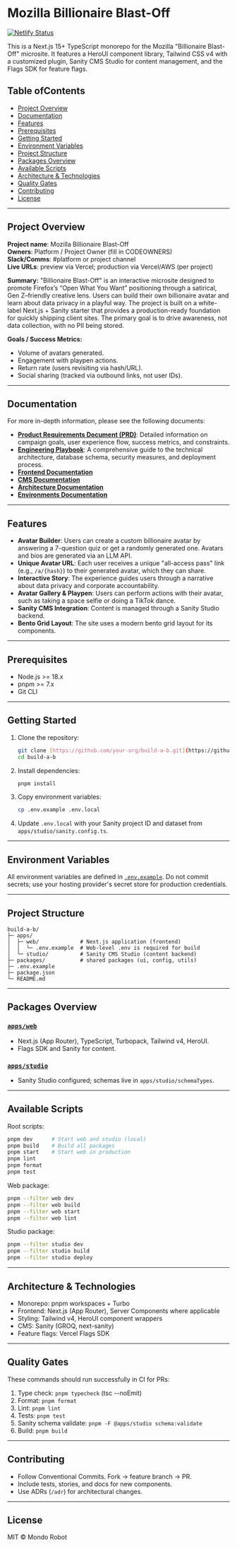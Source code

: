 # Mozilla Billionaire Blast-Off

[![Netlify Status](https://api.netlify.com/api/v1/badges/783c3055-df4e-41ee-a9fe-1772db6f3e95/deploy-status)](https://app.netlify.com/projects/build-a-b/deploys)

This is a Next.js 15+ TypeScript monorepo for the Mozilla "Billionaire Blast-Off" microsite. It features a HeroUI component library, Tailwind CSS v4 with a customized plugin, Sanity CMS Studio for content management, and the Flags SDK for feature flags.

## Table ofContents

- [Project Overview](#project-overview)
- [Documentation](#documentation)
- [Features](#features)
- [Prerequisites](#prerequisites)
- [Getting Started](#getting-started)
- [Environment Variables](#environment-variables)
- [Project Structure](#project-structure)
- [Packages Overview](#packages-overview)
- [Available Scripts](#available-scripts)
- [Architecture & Technologies](#architecture-technologies)
- [Quality Gates](#quality-gates)
- [Contributing](#contributing)
- [License](#license)

---

## Project Overview

**Project name**: Mozilla Billionaire Blast-Off  
**Owners**: Platform / Project Owner (fill in CODEOWNERS)  
**Slack/Comms**: #platform or project channel  
**Live URLs**: preview via Vercel; production via Vercel/AWS (per project)

**Summary:**
"Billionaire Blast-Off" is an interactive microsite designed to promote Firefox’s “Open What You Want” positioning through a satirical, Gen Z–friendly creative lens. Users can build their own billionaire avatar and learn about data privacy in a playful way. The project is built on a white-label Next.js + Sanity starter that provides a production-ready foundation for quickly shipping client sites. The primary goal is to drive awareness, not data collection, with no PII being stored.

**Goals / Success Metrics:**
-   Volume of avatars generated.
-   Engagement with playpen actions.
-   Return rate (users revisiting via hash/URL).
-   Social sharing (tracked via outbound links, not user IDs).

---

## Documentation

For more in-depth information, please see the following documents:

-   [**Product Requirements Document (PRD)**](PRODUCT_REQUIREMENTS.md): Detailed information on campaign goals, user experience flow, success metrics, and constraints.
-   [**Engineering Playbook**](ENGINEERING_PLAYBOOK.md): A comprehensive guide to the technical architecture, database schema, security measures, and deployment process.
-   [**Frontend Documentation**](README.frontend.md)
-   [**CMS Documentation**](README.cms.md)
-   [**Architecture Documentation**](README.architecture.md)
-   [**Environments Documentation**](README.environments.md)

---

## Features

-   **Avatar Builder**: Users can create a custom billionaire avatar by answering a 7-question quiz or get a randomly generated one. Avatars and bios are generated via an LLM API.
-   **Unique Avatar URL**: Each user receives a unique "all-access pass" link (e.g., `/a/{hash}`) to their generated avatar, which they can share.
-   **Interactive Story**: The experience guides users through a narrative about data privacy and corporate accountability.
-   **Avatar Gallery & Playpen**: Users can perform actions with their avatar, such as taking a space selfie or doing a TikTok dance.
-   **Sanity CMS Integration**: Content is managed through a Sanity Studio backend.
-   **Bento Grid Layout**: The site uses a modern bento grid layout for its components.

---

## Prerequisites

* Node.js >= 18.x
* pnpm >= 7.x
* Git CLI

---

## Getting Started

1.  Clone the repository:
    ```bash
    git clone [https://github.com/your-org/build-a-b.git](https://github.com/your-org/build-a-b.git)
    cd build-a-b
    ```
2.  Install dependencies:
    ```bash
    pnpm install
    ```
3.  Copy environment variables:
    ```bash
    cp .env.example .env.local
    ```
4.  Update `.env.local` with your Sanity project ID and dataset from `apps/studio/sanity.config.ts`.

---

## Environment Variables

All environment variables are defined in [`.env.example`](.env.example:1). Do not commit secrets; use your hosting provider's secret store for production credentials.

---

## Project Structure

```
build-a-b/
├─ apps/
│  ├─ web/             # Next.js application (frontend)
│  │  └─ .env.example  # Web-level .env is required for build
│  └─ studio/          # Sanity CMS Studio (content backend)
├─ packages/           # shared packages (ui, config, utils)
├─ .env.example
├─ package.json
└─ README.md
```

---

## Packages Overview

### [`apps/web`](apps/web:1)

-   Next.js (App Router), TypeScript, Turbopack, Tailwind v4, HeroUI.
-   Flags SDK and Sanity for content.

### [`apps/studio`](apps/studio:1)

-   Sanity Studio configured; schemas live in `apps/studio/schemaTypes`.

---

## Available Scripts

Root scripts:

```bash
pnpm dev      # Start web and studio (local)
pnpm build    # Build all packages
pnpm start    # Start web in production
pnpm lint
pnpm format
pnpm test
```

Web package:

```bash
pnpm --filter web dev
pnpm --filter web build
pnpm --filter web start
pnpm --filter web lint
```

Studio package:

```bash
pnpm --filter studio dev
pnpm --filter studio build
pnpm --filter studio deploy
```

---

## Architecture & Technologies

-   Monorepo: pnpm workspaces + Turbo
-   Frontend: Next.js (App Router), Server Components where applicable
-   Styling: Tailwind v4, HeroUI component wrappers
-   CMS: Sanity (GROQ, next-sanity)
-   Feature flags: Vercel Flags SDK

---

## Quality Gates

These commands should run successfully in CI for PRs:

1.  Type check: `pnpm typecheck` (tsc --noEmit)
2.  Format: `pnpm format`
3.  Lint: `pnpm lint`
4.  Tests: `pnpm test`
5.  Sanity schema validate: `pnpm -F @apps/studio schema:validate`
6.  Build: `pnpm build`

---

## Contributing

-   Follow Conventional Commits. Fork → feature branch → PR.
-   Include tests, stories, and docs for new components.
-   Use ADRs (`/adr`) for architectural changes.

---

## License

MIT © Mondo Robot
